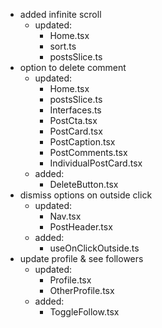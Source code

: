 - added infinite scroll
  - updated:
    - Home.tsx
    - sort.ts
    - postsSlice.ts
- option to delete comment
  - updated:
    - Home.tsx
    - postsSlice.ts
    - Interfaces.ts
    - PostCta.tsx
    - PostCard.tsx
    - PostCaption.tsx
    - PostComments.tsx
    - IndividualPostCard.tsx
  - added:
    - DeleteButton.tsx
- dismiss options on outside click
  - updated:
    - Nav.tsx
    - PostHeader.tsx
  - added:
    - useOnClickOutside.ts
- update profile & see followers
  - updated:
    - Profile.tsx
    - OtherProfile.tsx
  - added:
    - ToggleFollow.tsx